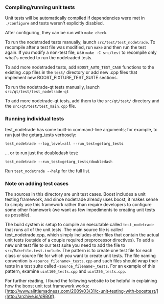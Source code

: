 ### Compiling/running unit tests

Unit tests will be automatically compiled if dependencies were met in `./configure`
and tests weren't explicitly disabled.

After configuring, they can be run with `make check`.

To run the nodetraded tests manually, launch `src/test/test_nodetrade`. To recompile
after a test file was modified, run `make` and then run the test again. If you
modify a non-test file, use `make -C src/test` to recompile only what's needed
to run the nodetraded tests.

To add more nodetraded tests, add `BOOST_AUTO_TEST_CASE` functions to the existing
.cpp files in the `test/` directory or add new .cpp files that
implement new BOOST_FIXTURE_TEST_SUITE sections.

To run the nodetrade-qt tests manually, launch `src/qt/test/test_nodetrade-qt`

To add more nodetrade-qt tests, add them to the `src/qt/test/` directory and
the `src/qt/test/test_main.cpp` file.

### Running individual tests

test_nodetrade has some built-in command-line arguments; for
example, to run just the getarg_tests verbosely:

    test_nodetrade --log_level=all --run_test=getarg_tests

... or to run just the doubledash test:

    test_nodetrade --run_test=getarg_tests/doubledash

Run `test_nodetrade --help` for the full list.

### Note on adding test cases

The sources in this directory are unit test cases.  Boost includes a
unit testing framework, and since nodetrade already uses boost, it makes
sense to simply use this framework rather than require developers to
configure some other framework (we want as few impediments to creating
unit tests as possible).

The build system is setup to compile an executable called `test_nodetrade`
that runs all of the unit tests.  The main source file is called
test_nodetrade.cpp, which simply includes other files that contain the
actual unit tests (outside of a couple required preprocessor
directives). To add a new unit test file to our test suite you need
to add the file to `src/Makefile.test.include`. The pattern is to
create one test file for each class or source file for which you want
to create unit tests.  The file naming convention is
`<source_filename>_tests.cpp` and such files should wrap their tests
in a test suite called `<source_filename>_tests`.  For an example of
this pattern, examine `uint160_tests.cpp` and `uint256_tests.cpp`.

For further reading, I found the following website to be helpful in
explaining how the boost unit test framework works:
[http://www.alittlemadness.com/2009/03/31/c-unit-testing-with-boosttest/](http://archive.is/dRBGf).

